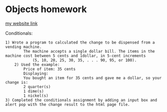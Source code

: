 
# Objects homework

[my website link](https://lucaslazer.github.io/jsGameClass/object/index.html)

Conditionals:

	1) Wrote a program to calculated the change to be dispensed from a vending machine. 
  			The machine accepts a single dollar bill. The items in the machine cost between 5 cents and 1dollar, in 5-cent increments 
     			(5, 10, 20, 25, 30, 35, . . . 90, 95, or 100).
    	2) Used the example:
			Price of item: 35 cents
			Displaying: 
			You bought an item for 35 cents and gave me a dollar, so your change is: 
			2 quarter(s)
			1 dime(s)
			1 nickel(s)
	3) Completed the conditionals assignment by adding an input box and alert pop with the change result to the html page file.
    
